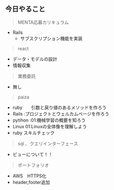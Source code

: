 ## 今日やること

> MENTA応募カリキュラム
- Rails
  - サブスクリプション機能を実装

  
> react
- データ・モデルの設計
- 情報収集


> 業務委託
- 無し


> paiza
- ruby　　引数と戻り値のあるメソッドを作ろう
- Rails :プロジェクトとウェルカムページを作ろう
- pytihon :01:機械学習の概要を知ろう 
- Linux 01:Linuxの全体像を理解しよう
- ruby スキルチェック



> sql 、クエリインターフェース
- ビューについて！！

> ポートフォリオ
 - AWS　HTTPS化
 - header,footer追加

